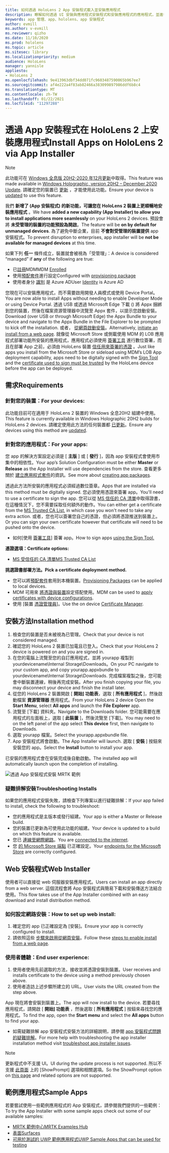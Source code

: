 ```yaml
---
title: 如何透過 HoloLens 2 App 安裝程式載入並安裝應用程式
description: 瞭解如何透過 UI 安裝與應用程式安裝程式和安裝應用程式的應用程式，並進行疑難排解。
keywords: app 管理、app、hololens、app 安裝程式
author: evmill
ms.author: v-evmill
ms.reviewer: qizho
ms.date: 11/10/2020
ms.prod: hololens
ms.topic: article
ms.sitesec: library
ms.localizationpriority: medium
audience: HoloLens
manager: yannisle
appliesto:
- HoloLens 2
ms.openlocfilehash: 9e413963dbf34dd071fc9603487590065b967ee7
ms.sourcegitcommit: af4e222a4f83ab82466a383099897986ddf6b8c4
ms.translationtype: MT
ms.contentlocale: zh-TW
ms.lasthandoff: 01/22/2021
ms.locfileid: "11297288"
---
```

# <span data-ttu-id="a41d0-104">透過 App 安裝程式在 HoloLens 2 上安裝應用程式</span><span class="sxs-lookup"><span data-stu-id="a41d0-104">Install Apps on HoloLens 2 via App Installer</span></span>

> [!NOTE]
> <span data-ttu-id="a41d0-105">此功能可在 [Windows 全息版 20H2-2020 年12月更新](hololens-release-notes.md)中取得。</span><span class="sxs-lookup"><span data-stu-id="a41d0-105">This feature was made available in [Windows Holographic, version 20H2 – December 2020 Update](hololens-release-notes.md).</span></span> <span data-ttu-id="a41d0-106">請確定您的裝置已 [更新](hololens-update-hololens.md) ，才能使用此功能。</span><span class="sxs-lookup"><span data-stu-id="a41d0-106">Ensure your device is [updated](hololens-update-hololens.md) to use this feature.</span></span>

<span data-ttu-id="a41d0-107">我們 **新增了 (App 安裝程式) 的新功能，可讓您在 HoloLens 2 裝置上更順暢地安裝應用程式** 。</span><span class="sxs-lookup"><span data-stu-id="a41d0-107">We have **added a new capability (App Installer) to allow you to install applications more seamlessly** on your HoloLens 2 devices.</span></span> <span data-ttu-id="a41d0-108">預設會將 **未受管理的裝置的功能預設為開啟**。</span><span class="sxs-lookup"><span data-stu-id="a41d0-108">The feature will be **on by default for unmanaged devices**.</span></span> <span data-ttu-id="a41d0-109">為了避免中斷企業，目前 **不會對受管理的裝置提供** app 安裝程式。</span><span class="sxs-lookup"><span data-stu-id="a41d0-109">To prevent disruption to enterprises, app installer will be **not be available for managed devices** at this time.</span></span>  

<span data-ttu-id="a41d0-110">如果下列 **任一** 條件成立，裝置就會被視為「受管理」：</span><span class="sxs-lookup"><span data-stu-id="a41d0-110">A device is considered “managed” if **any** of the following are true:</span></span>

- <span data-ttu-id="a41d0-111">已[註冊](hololens-enroll-mdm.md)MDM</span><span class="sxs-lookup"><span data-stu-id="a41d0-111">MDM [Enrolled](hololens-enroll-mdm.md)</span></span>
- <span data-ttu-id="a41d0-112">使用[預配套件](hololens-provisioning.md)進行設定</span><span class="sxs-lookup"><span data-stu-id="a41d0-112">Configured with [provisioning package](hololens-provisioning.md)</span></span>
- <span data-ttu-id="a41d0-113">使用者身分 [識別](hololens-identity.md) 是 Azure AD</span><span class="sxs-lookup"><span data-stu-id="a41d0-113">User [Identity](hololens-identity.md) is Azure AD</span></span>

<span data-ttu-id="a41d0-114">您現在可以安裝應用程式，而不需要啟用開發人員模式或使用 Device Portal。</span><span class="sxs-lookup"><span data-stu-id="a41d0-114">You are now able to install Apps without needing to enable Developer Mode or using Device Portal.</span></span>  <span data-ttu-id="a41d0-115">透過 USB 或透過 Microsoft Edge 下載 () 將 Appx 捆綁到您的裝置，然後在檔案資源管理器中流覽至 Appx 套件，以提示您啟動安裝。</span><span class="sxs-lookup"><span data-stu-id="a41d0-115">Download (over USB or through Microsoft Edge) the Appx Bundle to your device and navigate to the Appx Bundle in the File Explorer to be prompted to kick off the installation.</span></span>  <span data-ttu-id="a41d0-116">或者， [從網頁啟動安裝](https://docs.microsoft.com/windows/msix/app-installer/installing-windows10-apps-web)。</span><span class="sxs-lookup"><span data-stu-id="a41d0-116">Alternatively, [initiate an install from a web page](https://docs.microsoft.com/windows/msix/app-installer/installing-windows10-apps-web).</span></span>  <span data-ttu-id="a41d0-117">就像從 Microsoft Store 或側載使用 MDM 的 LOB 應用程式部署功能所安裝的應用程式，應用程式必須使用 [簽署工具](https://docs.microsoft.com/windows/win32/appxpkg/how-to-sign-a-package-using-signtool) 進行數位簽署，而且在部署 App 之前，必須由 HoloLens 裝置 [信任用來簽署的憑證](https://docs.microsoft.com/windows/win32/appxpkg/how-to-sign-a-package-using-signtool#security-considerations) 。</span><span class="sxs-lookup"><span data-stu-id="a41d0-117">Just like apps you install from the Microsoft Store or sideload using MDM’s LOB App deployment capability, apps need to be digitally signed with the [Sign Tool](https://docs.microsoft.com/windows/win32/appxpkg/how-to-sign-a-package-using-signtool) and the [certificate used to sign must be trusted](https://docs.microsoft.com/windows/win32/appxpkg/how-to-sign-a-package-using-signtool#security-considerations) by the HoloLens device before the app can be deployed.</span></span>

## <span data-ttu-id="a41d0-118">需求</span><span class="sxs-lookup"><span data-stu-id="a41d0-118">Requirements</span></span>

### <span data-ttu-id="a41d0-119">針對您的裝置：</span><span class="sxs-lookup"><span data-stu-id="a41d0-119">For your devices:</span></span>

<span data-ttu-id="a41d0-120">此功能目前可在適用于 HoloLens 2 裝置的 Windows 全息20H2 組建中使用。</span><span class="sxs-lookup"><span data-stu-id="a41d0-120">This feature is currently available in Windows Holographic 20H2 builds for HoloLens 2 devices.</span></span> <span data-ttu-id="a41d0-121">請確定使用此方法的任何裝置都 [已更新](hololens-update-hololens.md)。</span><span class="sxs-lookup"><span data-stu-id="a41d0-121">Ensure any devices using this method are [updated](hololens-update-hololens.md).</span></span>

### <span data-ttu-id="a41d0-122">針對您的應用程式：</span><span class="sxs-lookup"><span data-stu-id="a41d0-122">For your apps:</span></span>

<span data-ttu-id="a41d0-123">您 app 的解決方案設定必須是 [ **主版** ] 或 [ **發行** ]，因為 app 安裝程式會使用市集中的相依性。</span><span class="sxs-lookup"><span data-stu-id="a41d0-123">Your app’s Solution Configuration must be either **Master** or **Release** as the App Installer will use dependencies from the store.</span></span> <span data-ttu-id="a41d0-124">查看更多關於 [建立應用程式套件](https://docs.microsoft.com/windows/msix/app-installer/create-appinstallerfile-vs)的資訊。</span><span class="sxs-lookup"><span data-stu-id="a41d0-124">See more about [creating app packages](https://docs.microsoft.com/windows/msix/app-installer/create-appinstallerfile-vs).</span></span>

<span data-ttu-id="a41d0-125">透過此方法所安裝的應用程式必須經過數位簽章。</span><span class="sxs-lookup"><span data-stu-id="a41d0-125">Apps that are installed via this method must be digitally signed.</span></span> <span data-ttu-id="a41d0-126">您必須使用憑證來簽署 app。</span><span class="sxs-lookup"><span data-stu-id="a41d0-126">You'll need to use a certificate to sign the app.</span></span> <span data-ttu-id="a41d0-127">您可以從 [MS 信任的 CA 清單](https://ccadb-public.secure.force.com/microsoft/IncludedCACertificateReportForMSFT)中取得證書，在這種情況下，您不需要採取任何額外的動作。</span><span class="sxs-lookup"><span data-stu-id="a41d0-127">You can either get a certificate from the [MS Trusted CA List](https://ccadb-public.secure.force.com/microsoft/IncludedCACertificateReportForMSFT), in which case you won't need to take any extra action.</span></span> <span data-ttu-id="a41d0-128">或者，您也可以簽署您自己的憑證，但必須將憑證推送到裝置上。</span><span class="sxs-lookup"><span data-stu-id="a41d0-128">Or you can sign your own certificate however that certificate will need to be pushed onto the device.</span></span>

- <span data-ttu-id="a41d0-129">如何[使用 [簽署工具](https://docs.microsoft.com/windows/win32/appxpkg/how-to-sign-a-package-using-signtool)] 簽署 app。</span><span class="sxs-lookup"><span data-stu-id="a41d0-129">How to sign apps [using the Sign Tool.](https://docs.microsoft.com/windows/win32/appxpkg/how-to-sign-a-package-using-signtool)</span></span>

**<span data-ttu-id="a41d0-130">憑證選項：</span><span class="sxs-lookup"><span data-stu-id="a41d0-130">Certificate options:</span></span>**

- [<span data-ttu-id="a41d0-131">MS 受信任的 CA 清單</span><span class="sxs-lookup"><span data-stu-id="a41d0-131">MS Trusted CA List</span></span>](https://ccadb-public.secure.force.com/microsoft/IncludedCACertificateReportForMSFT)

**<span data-ttu-id="a41d0-132">挑選證書部署方法。</span><span class="sxs-lookup"><span data-stu-id="a41d0-132">Pick a certificate deployment method.</span></span>**

- <span data-ttu-id="a41d0-133">您可以將[預配套件](hololens-provisioning.md)套用到本機裝置。</span><span class="sxs-lookup"><span data-stu-id="a41d0-133">[Provisioning Packages](hololens-provisioning.md) can be applied to local devices.</span></span>
- <span data-ttu-id="a41d0-134">MDM 可用來 [將憑證與裝置](https://docs.microsoft.com/mem/intune/protect/certificates-configure)設定搭配使用。</span><span class="sxs-lookup"><span data-stu-id="a41d0-134">MDM can be used to [apply certificates with device configurations](https://docs.microsoft.com/mem/intune/protect/certificates-configure).</span></span>
- <span data-ttu-id="a41d0-135">使用 [裝置 [憑證管理員](certificate-manager.md)]。</span><span class="sxs-lookup"><span data-stu-id="a41d0-135">Use the on device [Certificate Manager](certificate-manager.md).</span></span>

## <span data-ttu-id="a41d0-136">安裝方法</span><span class="sxs-lookup"><span data-stu-id="a41d0-136">Installation method</span></span>

1. <span data-ttu-id="a41d0-137">檢查您的裝置是否未被視為已管理。</span><span class="sxs-lookup"><span data-stu-id="a41d0-137">Check that your device is not considered managed.</span></span>
1. <span data-ttu-id="a41d0-138">確認您的 HoloLens 2 裝置已加電且已登入。</span><span class="sxs-lookup"><span data-stu-id="a41d0-138">Check that your HoloLens 2 device is powered on and you are signed in.</span></span>
1. <span data-ttu-id="a41d0-139">在您的電腦上流覽至您的自訂應用程式，並將 yourapp 複製到 yourdevicename\Internal Storage\Downloads。</span><span class="sxs-lookup"><span data-stu-id="a41d0-139">On your PC navigate to your custom app, and copy yourapp.appxbundle to yourdevicename\Internal Storage\Downloads.</span></span>
    <span data-ttu-id="a41d0-140">完成檔案複製之後，您可能會中斷裝置連線，稍後再完成安裝。</span><span class="sxs-lookup"><span data-stu-id="a41d0-140">After you finish copying your file, you may disconnect your device and finish the install later.</span></span>
1. <span data-ttu-id="a41d0-141">從您的 HoloLens 2 裝置開啟 [ **開始] 功能表**，選取 [ **所有應用程式** ]，然後啟動檔案 **資源管理器** 應用程式。</span><span class="sxs-lookup"><span data-stu-id="a41d0-141">From your HoloLens 2 device Open the **Start Menu**, select **All apps** and launch the **File Explorer** app.</span></span>
1. <span data-ttu-id="a41d0-142">流覽至 [下載] 資料夾。</span><span class="sxs-lookup"><span data-stu-id="a41d0-142">Navigate to the Downloads folder.</span></span> <span data-ttu-id="a41d0-143">您可能需要在應用程式的左面板上，選取 [ **此裝置** ]，然後流覽至 [下載]。</span><span class="sxs-lookup"><span data-stu-id="a41d0-143">You may need to on the left panel of the app select **This device** first, then navigate to Downloads.</span></span>
1. <span data-ttu-id="a41d0-144">選取 yourapp 檔案。</span><span class="sxs-lookup"><span data-stu-id="a41d0-144">Select the yourapp.appxbundle file.</span></span>
1. <span data-ttu-id="a41d0-145">App 安裝程式將會啟動。</span><span class="sxs-lookup"><span data-stu-id="a41d0-145">The App Installer will launch.</span></span> <span data-ttu-id="a41d0-146">選取 [ **安裝** ] 按鈕來安裝您的 app。</span><span class="sxs-lookup"><span data-stu-id="a41d0-146">Select the **Install** button to install your app.</span></span>

<span data-ttu-id="a41d0-147">已安裝的應用程式會在安裝完成後自動啟動。</span><span class="sxs-lookup"><span data-stu-id="a41d0-147">The installed app will automatically launch upon the completion of installing.</span></span>

![透過 App 安裝程式安裝 MRTK 範例](images/hololens-app-installer-picture.jpg)

### <span data-ttu-id="a41d0-149">疑難排解安裝</span><span class="sxs-lookup"><span data-stu-id="a41d0-149">Troubleshooting Installs</span></span>

<span data-ttu-id="a41d0-150">如果您的應用程式安裝失敗，請檢查下列專案以進行疑難排解：</span><span class="sxs-lookup"><span data-stu-id="a41d0-150">If your app failed to install,  check the following to troubleshoot:</span></span>

- <span data-ttu-id="a41d0-151">您的應用程式是主版本或發行組建。</span><span class="sxs-lookup"><span data-stu-id="a41d0-151">Your app is either a Master or Release build.</span></span>
- <span data-ttu-id="a41d0-152">您的裝置已更新為可使用此功能的組建。</span><span class="sxs-lookup"><span data-stu-id="a41d0-152">Your device is updated to a build on which this feature is available.</span></span>
- <span data-ttu-id="a41d0-153">您已 [連線至網際網路](hololens-network.md)。</span><span class="sxs-lookup"><span data-stu-id="a41d0-153">You are [connected to the internet](hololens-network.md).</span></span>
- <span data-ttu-id="a41d0-154">您 [的 Microsoft Store 端點](hololens-offline.md) 已正確設定。</span><span class="sxs-lookup"><span data-stu-id="a41d0-154">Your [endpoints for the Microsoft Store](hololens-offline.md) are correctly configured.</span></span>  

## <span data-ttu-id="a41d0-155">Web 安裝程式</span><span class="sxs-lookup"><span data-stu-id="a41d0-155">Web Installer</span></span>

<span data-ttu-id="a41d0-156">使用者可以直接從 web 伺服器安裝應用程式。</span><span class="sxs-lookup"><span data-stu-id="a41d0-156">Users can install an app directly from a web server.</span></span> <span data-ttu-id="a41d0-157">這個流程會將 App 安裝程式與簡易下載和安裝傳送方法結合使用。</span><span class="sxs-lookup"><span data-stu-id="a41d0-157">This flow takes use of the App Installer combined with an easy download and install distribution method.</span></span>

### <span data-ttu-id="a41d0-158">如何設定網路安裝：</span><span class="sxs-lookup"><span data-stu-id="a41d0-158">How to set up web install:</span></span>

1. <span data-ttu-id="a41d0-159">確定您的 app 已正確設定為 [安裝]。</span><span class="sxs-lookup"><span data-stu-id="a41d0-159">Ensure your app is correctly configured to install.</span></span>
1. <span data-ttu-id="a41d0-160">請依照這些 [步驟來啟用從網頁安裝](https://docs.microsoft.com/windows/msix/app-installer/installing-windows10-apps-web#how-to-enable-this-on-a-webpage)。</span><span class="sxs-lookup"><span data-stu-id="a41d0-160">Follow these [steps to enable install from a web page](https://docs.microsoft.com/windows/msix/app-installer/installing-windows10-apps-web#how-to-enable-this-on-a-webpage).</span></span>

### <span data-ttu-id="a41d0-161">使用者體驗：</span><span class="sxs-lookup"><span data-stu-id="a41d0-161">End user experience:</span></span>

1. <span data-ttu-id="a41d0-162">使用者使用先前選取的方法，接收並將憑證安裝到裝置。</span><span class="sxs-lookup"><span data-stu-id="a41d0-162">User receives and installs certificate to the device using a method previously chosen above.</span></span>
1. <span data-ttu-id="a41d0-163">使用者造訪上述步驟所建立的 URL。</span><span class="sxs-lookup"><span data-stu-id="a41d0-163">User visits the URL created from the step above.</span></span>

<span data-ttu-id="a41d0-164">App 現在將會安裝到裝置上。</span><span class="sxs-lookup"><span data-stu-id="a41d0-164">The app will now install to the device.</span></span> <span data-ttu-id="a41d0-165">若要尋找應用程式，請開啟 [ **開始] 功能表** ，然後選取 [ **所有應用程式** ] 按鈕來尋找您的應用程式。</span><span class="sxs-lookup"><span data-stu-id="a41d0-165">To find the app, open the **Start menu** and select the **All apps** button to find your app.</span></span>

- <span data-ttu-id="a41d0-166">如需疑難排解 app 安裝程式安裝方法的詳細說明，請參閱 [app 安裝程式問題的疑難排解](https://docs.microsoft.com/windows/msix/app-installer/troubleshoot-appinstaller-issues)。</span><span class="sxs-lookup"><span data-stu-id="a41d0-166">For more help with troubleshooting the app installer installation method visit [troubleshoot app installer issues](https://docs.microsoft.com/windows/msix/app-installer/troubleshoot-appinstaller-issues).</span></span>

> [!NOTE]
> <span data-ttu-id="a41d0-167">更新程式中不支援 UI。</span><span class="sxs-lookup"><span data-stu-id="a41d0-167">UI during the update process is not supported.</span></span> <span data-ttu-id="a41d0-168">所以不支援 [此頁面](https://docs.microsoft.com/windows/msix/app-installer/update-settings) 上的 [ShowPrompt] 選項和相關選項。</span><span class="sxs-lookup"><span data-stu-id="a41d0-168">So the ShowPrompt option on [this page](https://docs.microsoft.com/windows/msix/app-installer/update-settings) and related options are not supported.</span></span>

## <span data-ttu-id="a41d0-169">範例應用程式</span><span class="sxs-lookup"><span data-stu-id="a41d0-169">Sample Apps</span></span>

<span data-ttu-id="a41d0-170">若要嘗試使用一些範例應用程式的 App 安裝程式，請參閱我們提供的一些範例：</span><span class="sxs-lookup"><span data-stu-id="a41d0-170">To try the App Installer with some sample apps check out some of our available samples:</span></span>

- [<span data-ttu-id="a41d0-171">MRTK 範例中心</span><span class="sxs-lookup"><span data-stu-id="a41d0-171">MRTK Examples Hub</span></span>](https://microsoft.github.io/MixedRealityToolkit-Unity/Documentation/README_ExampleHub.html)
- [<span data-ttu-id="a41d0-172">表面</span><span class="sxs-lookup"><span data-stu-id="a41d0-172">Surfaces</span></span>](https://docs.microsoft.com/windows/mixed-reality/develop/unity/sampleapp-surfaces)
- [<span data-ttu-id="a41d0-173">可用於測試的 UWP 範例應用程式</span><span class="sxs-lookup"><span data-stu-id="a41d0-173">UWP Sample Apps that can be used for testing</span></span>](https://github.com/microsoft/Windows-universal-samples/tree/master/Samples)
